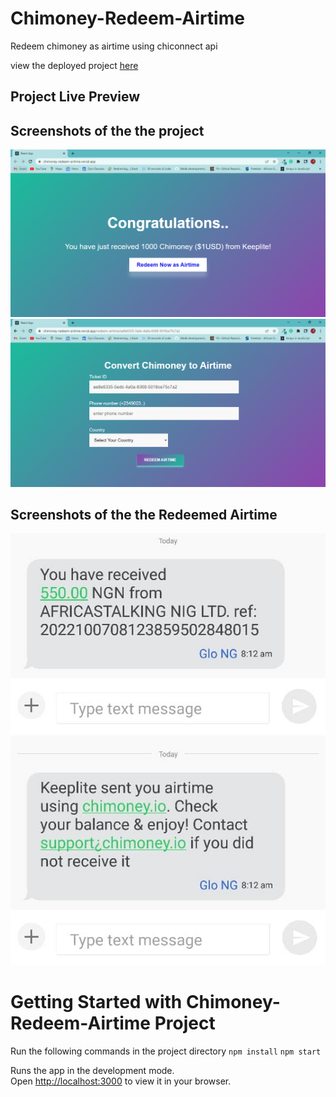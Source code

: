 # Chimoney-Redeem-Airtime
Redeem chimoney as airtime using chiconnect api

view the deployed project [here](https://chimoney-redeem-airtime.vercel.app/)

## Project Live Preview


## Screenshots of the the project
<img src="/src/assets/screenshot-1.PNG" alt="screenshot" title="screenshot">

<img src="/src/assets/screenshot-2.PNG" alt="screenshot" title="screenshot">

## Screenshots of the the Redeemed Airtime
<img src="/src/assets/text-msg.jpg" alt="text-message" title="text-message">
<img src="/src/assets/text-msg-2.jpg" alt="text-message" title="text-message">

# Getting Started with Chimoney-Redeem-Airtime Project
Run the following commands in the project directory
`npm install`
`npm start`


Runs the app in the development mode.\
Open [http://localhost:3000](http://localhost:3000) to view it in your browser.



